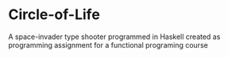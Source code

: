 # Circle-of-Life
A space-invader type shooter programmed in Haskell created as programming assignment for a functional programing course
